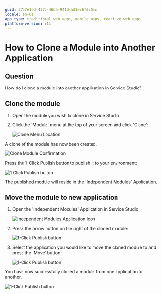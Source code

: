 ```yaml
---
guid: 27e7e1ed-437a-46ba-941d-a31ec6f0c5ac
locale: en-us
app_type: traditional web apps, mobile apps, reactive web apps
platform-version: o11
---
```


# How to Clone a Module into Another Application

## Question

How do I clone a module into another application in Service Studio?

## Clone the module

1. Open the module you wish to clone in Service Studio

1. Click the 'Module' menu at the top of your screen and click 'Clone':

    ![Clone Menu Location](images/clone-module-menu-clone.png?width=300)

A clone of the module has now been created.

![Clone Module Confirmation](images/clone-module-confirmation-dialogue.png?width=450)
    
Press the 1-Click Publish button to publish it to your environment:

![1 Click Publish button](images/clone-module-publish-button.png?width=100)

The published module will reside in the 'Independent Modules' Application.

## Move the module to new application

1. Open the 'Independent Modules' Application in Service Studio:

    ![Independent Modules Application Icon](images/clone-module-independent_modules.png?width=450)

1. Press the arrow button on the right of the cloned module:

    ![1-Click Publish button](images/clone-module-independent_modules_list.png?width=600)
    
1. Select the application you would like to move the cloned module to and press the 'Move' button:

    ![1-Click Publish button](images/clone-module-move-dialogue.png?width=300)

You have now successfully cloned a module from one application to another.

![1-Click Publish button](images/clone-module-move-complete.png?width=600)
